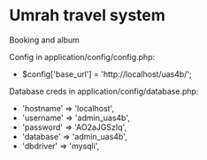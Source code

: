 # Umrah travel system
Booking and album

Config in application/config/config.php:
- $config['base_url'] = 'http://localhost/uas4b/';

Database creds in application/config/database.php:
- 'hostname' => 'localhost',
- 'username' => 'admin_uas4b',
- 'password' => 'AO2aJGSzIq',
- 'database' => 'admin_uas4b',
- 'dbdriver' => 'mysqli',
